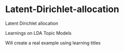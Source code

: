 # Latent-Dirichlet-allocation
Latent Dirichlet allocation

Learnings on LDA Topic Models

Will create a real example using learning titles

